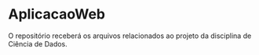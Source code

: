 # AplicacaoWeb
O repositório receberá os arquivos relacionados ao projeto da disciplina de Ciência de Dados.
